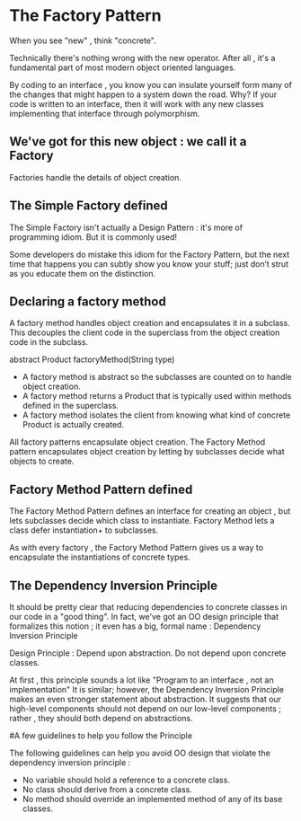 # The Factory Pattern

When you see "new" , think "concrete".

Technically there's nothing wrong with the new operator.
After all , it's a fundamental part of most modern object oriented languages.

By coding to an interface , you know you can insulate yourself form many of the changes that might happen
to a system down the road.
Why? If your code is written to an interface, then it will work with any new classes 
implementing that interface through polymorphism.

## We've got for this new object : we call it a Factory

Factories handle the details of object creation.

## The Simple Factory defined

The Simple Factory isn't actually  a Design Pattern : it's more of programming idiom.
But it is commonly used!

Some developers do mistake this idiom for the Factory Pattern, but the next time that happens you can subtly 
show you know your stuff; just don’t strut as you educate them on the distinction.

## Declaring a factory method

A factory method handles object creation and encapsulates it in a subclass.
This decouples the client code in the superclass from the object creation code in the subclass.

abstract Product factoryMethod(String type)

- A factory method is abstract so the subclasses are counted on to handle object creation.
- A factory method returns a Product that is typically used within methods defined in the superclass.
- A factory method isolates the client from knowing what kind of concrete Product is actually created.

All factory patterns encapsulate object creation. The Factory Method pattern encapsulates object creation by letting by
subclasses decide what objects to create.

## Factory Method Pattern defined

The Factory Method Pattern defines an interface for creating an object , but lets subclasses decide which class to instantiate.
Factory Method lets a class defer instantiation+ to subclasses.

As with every factory , the Factory Method Pattern gives us a way to encapsulate the instantiations of concrete types.

## The Dependency Inversion Principle

It should be pretty clear that reducing dependencies to concrete classes in our code in a "good thing".
In fact, we've got an OO design principle that formalizes this notion ; it even has a big, formal name : Dependency Inversion Principle

Design Principle : Depend upon abstraction. Do not depend upon concrete classes.

At first , this principle sounds a lot like "Program to an interface , not an implementation"
It is similar; however, the Dependency Inversion Principle makes an even stronger statement about abstraction.
It suggests that our high-level components should not depend on our low-level components ; rather , they should both 
depend on abstractions.

#A few guidelines to help you follow the Principle

The following guidelines can help you avoid OO design that violate the dependency inversion principle :

- No variable should hold a reference to a concrete class.
- No class should derive from a concrete class.
- No method should override an implemented method of any of its base classes.
